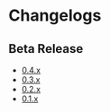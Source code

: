 # Changelogs

## Beta Release

- [0.4.x](0.4.x.md)
- [0.3.x](0.3.x.md)
- [0.2.x](0.2.x.md)
- [0.1.x](0.1.x.md)
